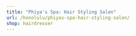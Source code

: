 ```yaml
---
title: "Phiya's Spa: Hair Styling Salon"
url: /honolulu/phiyas-spa-hair-styling-salon/
shop: hairdresser
---
```

